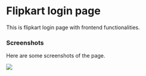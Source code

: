 # Flipkart login page
This is flipkart login page with frontend functionalities.

### Screenshots
Here are some screenshots of the page.

<img src="https://user-images.githubusercontent.com/85190876/193470447-88d68198-0f91-43b6-a3bf-e5a2d792d8df.png" />
